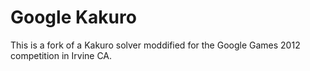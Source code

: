 # Google Kakuro

This is a fork of a Kakuro solver moddified for the Google 
Games 2012 competition in Irvine CA.


